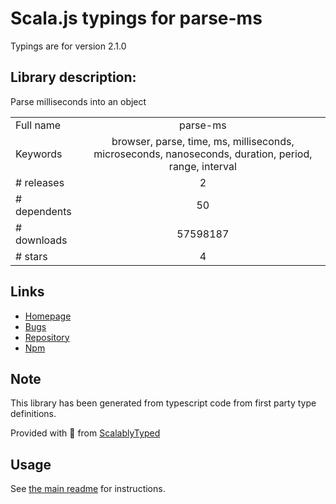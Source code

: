 
# Scala.js typings for parse-ms

Typings are for version 2.1.0

## Library description:
Parse milliseconds into an object

|                    |                 |
| ------------------ | :-------------: |
| Full name          | parse-ms |
| Keywords           | browser, parse, time, ms, milliseconds, microseconds, nanoseconds, duration, period, range, interval |
| # releases         | 2 |
| # dependents       | 50 |
| # downloads        | 57598187 |
| # stars            | 4 |

## Links
- [Homepage](https://github.com/sindresorhus/parse-ms#readme)
- [Bugs](https://github.com/sindresorhus/parse-ms/issues)
- [Repository](https://github.com/sindresorhus/parse-ms)
- [Npm](https://www.npmjs.com/package/parse-ms)
    


## Note
This library has been generated from typescript code from first party type definitions.

Provided with :purple_heart: from [ScalablyTyped](https://github.com/oyvindberg/ScalablyTyped)

## Usage
See [the main readme](../../readme.md) for instructions.


